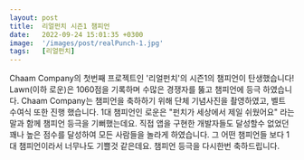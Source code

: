 ```yaml
---
layout: post
title:  리얼펀치 시즌1 챔피언
date:   2022-09-24 15:01:35 +0300
image:  '/images/post/realPunch-1.jpg'
tags:   [리얼펀치]
---
```

Chaam Company의 첫번째 프로젝트인 '리얼펀치'의 시즌1의 챔피언이 탄생했습니다! Lawn(이하 로운)은 1060점을 기록하며 수많은 경쟁자를 뚫고 챔피언에 등극 하였습니다. Chaam Company는 챔피언을 축하하기 위해 단체 기념사진을 촬영하였고, 벨트 수여식 또한 진행 했습니다. 1대 챔피언인 로운은 "펀치가 세상에서 제일 쉬웠어요" 라는 말과 함께 챔피언 등극을 기뻐했는데요. 직접 앱을 구현한 개발자들도 달성할수 없었던 꽤나 높은 점수를 달성하여 모든 사람들을 놀라게 하였습니다. 그 어떤 챔피언들 보다 1대 챔피언이라서 너무나도 기쁠것 같은데요. 챔피언 등극을 다시한번 축하드립니다.

